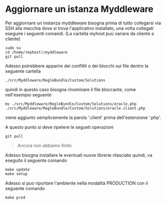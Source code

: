 # Aggiornare un istanza Myddleware

Per aggiornare un instanza myddleware bisogna prima di tutto collegarsi 
via SSH alla macchia dove si trova l'applicativo installato, una volta collegati
eseguire i seguenti comandi. (La cartella myhost puù variare da cliente a cliente)

```
sudo su
cd /home/(myhost)/myddleware
git pull
```

Adesso potrebbere apparire dei conflitti o dei blocchi sui file dentro la seguente cartella

```
./src/Myddleware/RegleBundle/Custom/Solutions
```

quindi in questo caso bisogna rinominare il file bloccante, come nell'esempio seguente

```
mv ./src/Myddleware/RegleBundle/Custom/Solutions/oracle.php ./src/Myddleware/RegleBundle/Custom/Solutions/oracle.client.php  
```

viene aggiunto semplicemente la parola '.client' prima dell'estensione '.php'.

A questo punto si deve ripetere le segueti operazioni

```
git pull
```

> Ancora non abbiamo finito

Adesso bisogna installare le eventuali nuove librerie rilasciate quindi, va eseguito il seguente comando

```
make update
make setup
```

Adesso si puo riportare l'ambiente nella modalità PRODUCTION con il seguente comando

```
make prod
``` 
